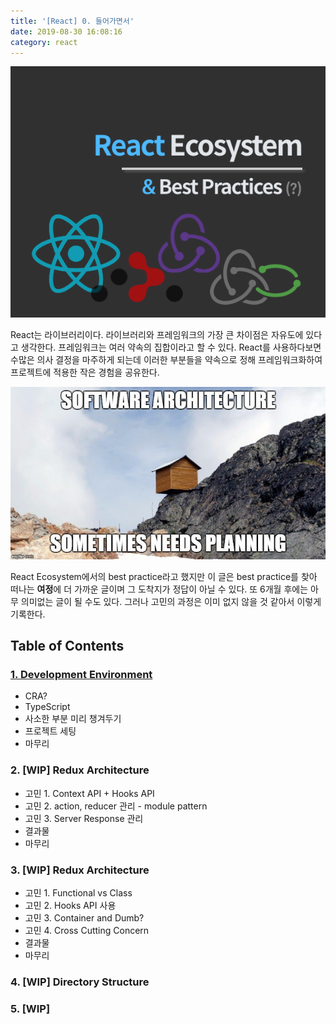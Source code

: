```yaml
---
title: '[React] 0. 들어가면서'
date: 2019-08-30 16:08:16
category: react
---
```


![](./images/react-ecosystem.png)

React는 라이브러리이다. 라이브러리와 프레임워크의 가장 큰 차이점은 자유도에 있다고 생각한다. 프레임워크는 여러 약속의 집합이라고 할 수 있다. React를 사용하다보면 수많은 의사 결정을 마주하게 되는데 이러한 부분들을 약속으로 정해 프레임워크화하여 프로젝트에 적용한 작은 경험을 공유한다.

![](./images/software-architecture-sometimes-needs-planning.jpg)

React Ecosystem에서의 best practice라고 했지만 이 글은 best practice를 찾아 떠나는 **여정**에 더 가까운 글이며 그 도착지가 정답이 아닐 수 있다. 또 6개월 후에는 아무 의미없는 글이 될 수도 있다. 그러나 고민의 과정은 이미 없지 않을 것 같아서 이렇게 기록한다.

## Table of Contents

### [1. Development Environment]()

- CRA?
- TypeScript
- 사소한 부분 미리 챙겨두기
- 프로젝트 세팅
- 마무리

### 2. [WIP] Redux Architecture

- 고민 1. Context API + Hooks API
- 고민 2. action, reducer 관리 - module pattern
- 고민 3. Server Response 관리
- 결과물
- 마무리

### 3. [WIP] Redux Architecture

- 고민 1. Functional vs Class
- 고민 2. Hooks API 사용
- 고민 3. Container and Dumb?
- 고민 4. Cross Cutting Concern
- 결과물
- 마무리

### 4. [WIP] Directory Structure

### 5. [WIP]
